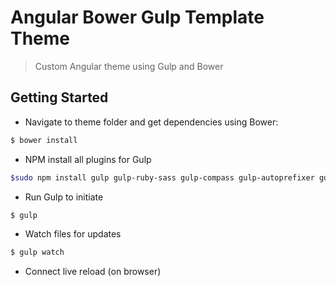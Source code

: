 # Angular Bower Gulp Template Theme 
> Custom Angular theme using Gulp and Bower 


## Getting Started
+ Navigate to theme folder and get dependencies using Bower:

```bash
$ bower install
```

+ NPM install all plugins for Gulp

```bash
$sudo npm install gulp gulp-ruby-sass gulp-compass gulp-autoprefixer gulp-minify-css gulp-jshint gulp-concat gulp-uglify gulp-imagemin gulp-clean gulp-notify gulp-rename gulp-livereload gulp-cache --save-dev
```

+ Run Gulp to initiate
```bash
$ gulp
```

+ Watch files for updates
```bash
$ gulp watch
```

+ Connect live reload (on browser)


